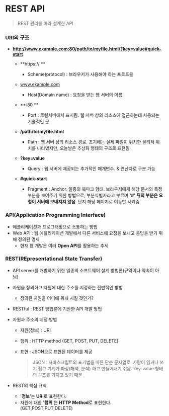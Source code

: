 # REST API

> REST 원리를 따라 설계한 API

### URI의 구조

- **http://www.example.com:80/path/to/myfile.html/?key=value#quick-start**

  - **https:// **
    - Scheme(protocol) : 브라우저가 사용해야 하는 프로토콜

  - www.example.com
    - Host(Domain name) : 요청을 받는 웹 서버의 이름

  - **:80 **
    - Port : 로컬서버에서 표시됨. 웹 서버 상의 리소스에 접근하는데 사용되는 기술적인 문

  - **/path/to/myfile.html**
    - Path : 웹 서버 상의 리소스 경로. 초기에는 실제 파일이 위치한 물리적 위치를 나타냈지만, 오늘날은 추상화 형태의 구조로 표현됨

  - **?key=value**
    - Query : 웹 서버에 제공되는 추가적인 매개변수. & 연산자로 구분 가능

  - **#quick-start**
    - Fragment : Anchor. 일종의 북마크 형태. 브라우저에게 해당 문서의 특정 부분을 보여주기 위한 방법으로, 부분식별자라고 부르며 **'#' 뒤의 부분은 요청이 서버에 보내지지 않음**. 단지 해당 페이지로 이동만 시켜줌



### API(Application Programming Interface)

- 애플리케이션과 프로그래밍으로 소통하는 방법
- Web API : 웹 애플리케이션 개발에서 다른 서비스에 요청을 보내고 응답을 받기 위해 정의된 명세
  - 현재 웹 개발은 여러 **Open API**를 활용하는 추세



### REST(REpresentational State Transfer)

- API server를 개발하기 위한 일종의 소프트웨어 설계 방법론(규약이나 약속이 아님)

- 자원을 정의하고 자원에 대한 주소를 지정하는 전반적인 방법

  - 정의된 자원을 어디에 위치 시킬 것인가?

- RESTful : REST 방법론에 기반한 API 개발 방법

- 자원과 주소의 지정 방법

  - 자원(정보) : URI

  - 행위 : HTTP method (GET, POST, PUT, DELETE)

  - 표현 : JSON으로 표현된 데이터를 제공

    > JSON : 자바스크립트의 표기법을 따른 단순 문자열로, 사람이 읽거나 쓰기 쉽고 기계가 파싱(해석, 분석) 하고 만들어내기 쉬움. key-value 형태의 구조를 가지고 있기 때문

- REST의 핵심 규칙
  - '**정보**'는 **URI**로 표현한다.
  - 자원에 대한 '**행위**'는 **HTTP Method**로 표현한다. (GET,POST,PUT,DELETE)
